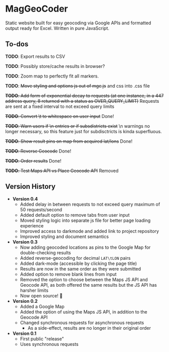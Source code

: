 # MagGeoCoder

Static website built for easy geocoding via Google APIs and formatted output ready for Excel. Written in pure JavaScript.

## To-dos

**TODO**: Export results to CSV

**TODO**: Possibly store/cache results in browser?

**TODO**: Zoom map to perfectly fit all markers.

**TODO**: ~~Move styling and options js out of mgc.js~~ and css into .css file

~~**TODO**: Add form of exponential decay to requests (at one instance, in a 447 address query, 8 returned with a status as OVER_QUERY_LIMIT)~~ Requests are sent at a fixed interval to not exceed query limits

~~**TODO**: Convert \t to whitespace on user input~~ Done!

~~**TODO**: Warn users if \n entries or if subsdistricts exist~~ \n warnings no longer necessary, so this feature just for subdisctricts is kinda superfluous.

~~**TODO**: Show result pins on map from acquired lat/lons~~ Done!

~~**TODO**: Reverse Geocode~~ Done!

~~**TODO**: Order results~~ Done!

~~**TODO**: Test Maps API vs Place Geocode API~~ Removed

## Version History

* **Version 0.4**
    * Added delay in between requests to not exceed query maximum of 50 requests/second
    * Added default option to remove tabs from user input
    * Moved styling logic into separate js file for better page loading experience
    * Improved access to darkmode and added link to project repository 
    * Improved styling and document semantics
* **Version 0.3**
    * Now adding geocoded locations as pins to the Google Map for double-checking results
    * Added reverse-geocoding for decimal `LAT\tLON` pairs
    * Added dark-mode (accessible by clicking the page title)
    * Results are now in the same order as they were submitted
    * Added option to remove blank lines from input
    * Removed the option to choose between the Maps JS API and Geocode API, as both offered the same results but the JS API has harsher limits
    * Now open source! :tada:
* **Version 0.2**
    * Added a Google Map
    * Added the option of using the Maps JS API, in addition to the Geocode API
    * Changed synchronous requests for asynchronous requests
        * As a side-effect, results are no longer in their original order
* **Version 0.1**
    * First public "release"
    * Uses synchronous requests
